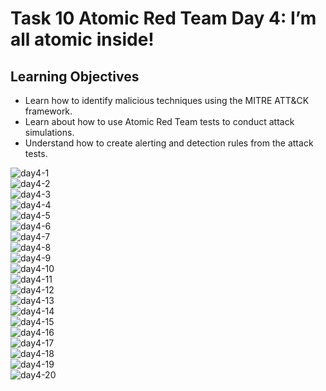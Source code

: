 # Task 10 Atomic Red Team Day 4: I’m all atomic inside!

## Learning Objectives
- Learn how to identify malicious techniques using the MITRE ATT&CK framework.
- Learn about how to use Atomic Red Team tests to conduct attack simulations.
- Understand how to create alerting and detection rules from the attack tests.

<img src="https://raw.githubusercontent.com/Nisha318/Nisha318.github.io/master/assets/images/thm/advent-of-cyber/2024/day4-1.png" alt="day4-1"><br>
<img src="https://raw.githubusercontent.com/Nisha318/Nisha318.github.io/master/assets/images/thm/advent-of-cyber/2024/day4-2.png" alt="day4-2"><br>
<img src="https://raw.githubusercontent.com/Nisha318/Nisha318.github.io/master/assets/images/thm/advent-of-cyber/2024/day4-3.png" alt="day4-3"><br>
<img src="https://raw.githubusercontent.com/Nisha318/Nisha318.github.io/master/assets/images/thm/advent-of-cyber/2024/day4-4.png" alt="day4-4"><br>
<img src="https://raw.githubusercontent.com/Nisha318/Nisha318.github.io/master/assets/images/thm/advent-of-cyber/2024/day4-5.png" alt="day4-5"><br>
<img src="https://raw.githubusercontent.com/Nisha318/Nisha318.github.io/master/assets/images/thm/advent-of-cyber/2024/day4-6.png" alt="day4-6"><br>
<img src="https://raw.githubusercontent.com/Nisha318/Nisha318.github.io/master/assets/images/thm/advent-of-cyber/2024/day4-7.png" alt="day4-7"><br>
<img src="https://raw.githubusercontent.com/Nisha318/Nisha318.github.io/master/assets/images/thm/advent-of-cyber/2024/day4-8.png" alt="day4-8"><br>
<img src="https://raw.githubusercontent.com/Nisha318/Nisha318.github.io/master/assets/images/thm/advent-of-cyber/2024/day4-9.png" alt="day4-9"><br>
<img src="https://raw.githubusercontent.com/Nisha318/Nisha318.github.io/master/assets/images/thm/advent-of-cyber/2024/day4-10.png" alt="day4-10"><br>
<img src="https://raw.githubusercontent.com/Nisha318/Nisha318.github.io/master/assets/images/thm/advent-of-cyber/2024/day4-11.png" alt="day4-11"><br>
<img src="https://raw.githubusercontent.com/Nisha318/Nisha318.github.io/master/assets/images/thm/advent-of-cyber/2024/day4-12.png" alt="day4-12"><br>
<img src="https://raw.githubusercontent.com/Nisha318/Nisha318.github.io/master/assets/images/thm/advent-of-cyber/2024/day4-13.png" alt="day4-13"><br>
<img src="https://raw.githubusercontent.com/Nisha318/Nisha318.github.io/master/assets/images/thm/advent-of-cyber/2024/day4-14.png" alt="day4-14"><br>
<img src="https://raw.githubusercontent.com/Nisha318/Nisha318.github.io/master/assets/images/thm/advent-of-cyber/2024/day4-15.png" alt="day4-15"><br>
<img src="https://raw.githubusercontent.com/Nisha318/Nisha318.github.io/master/assets/images/thm/advent-of-cyber/2024/day4-16.png" alt="day4-16"><br>
<img src="https://raw.githubusercontent.com/Nisha318/Nisha318.github.io/master/assets/images/thm/advent-of-cyber/2024/day4-17.png" alt="day4-17"><br>
<img src="https://raw.githubusercontent.com/Nisha318/Nisha318.github.io/master/assets/images/thm/advent-of-cyber/2024/day4-18.png" alt="day4-18"><br>
<img src="https://raw.githubusercontent.com/Nisha318/Nisha318.github.io/master/assets/images/thm/advent-of-cyber/2024/day4-19.png" alt="day4-19"><br>
<img src="https://raw.githubusercontent.com/Nisha318/Nisha318.github.io/master/assets/images/thm/advent-of-cyber/2024/day4-20.png" alt="day4-20"><br>
